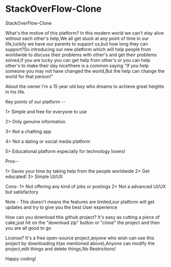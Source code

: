 # StackOverFlow-Clone
StackOverFlow-Clone

What's the motive of this platform?
In this modern world we can't stay alive without each other's help,We all get stuck at any point of time in our life,luckily we have our parents to support us,but how long they can support?So introducing our new platform which will help people from worldwide to discuss their problems with other's and get their problems solved,if you are lucky you can get help from other's or you can help other's to make their day nice!there is a common saying "If you help someone you may not have changed the world,But the help can change the world for that person!"

About the owner
I'm a 15 year old boy who dreams to achieve great heights in his life.


Key points of our platform --

1> Simple and free for everyone to use

2> Only genuine information

3> Not a chatting app

4> Not a dating or social media platform

5> Educational platform especially for technology lovers!


Pros--

1> Saves your time by taking help from the people worldwide
2> Get educated!
3> Simple UI/UX

Cons-
1> Not offering any kind of jobs or postings
2> Not a advanced UI/UX but satisfactory

Note - 
  This doesn't means the features are limited,our platform will get updates and try to give you the best User experience


How can you download this github project?
  It's easy as cutting a piece of cake,just hit on the "download zip" button or "clone" the project and then you are all good to go

License?
  It's a free open-source project,anyone who wish can use this project by downloading it(as mentioned above),Anyone can modify the project,edit things and delete things,No Restrictions!
  
Happy coding!
